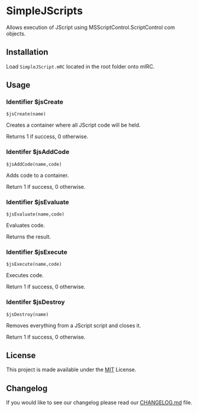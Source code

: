 # SimpleJScripts

Allows execution of JScript using MSScriptControl.ScriptControl com objects.

## Installation

Load `SimpleJScript.mRC` located in the root folder onto mIRC.

## Usage

### Identifier \$jsCreate

```mirc-script
$jsCreate(name)
```

Creates a container where all JScript code will be held.

Returns 1 if success, 0 otherwise.

### Identifer \$jsAddCode

```mirc-script
$jsAddCode(name,code)
```

Adds code to a container.

Return 1 if success, 0 otherwise.

### Identifier \$jsEvaluate

```mirc-script
$jsEvaluate(name,code)
```

Evaluates code.

Returns the result.

### Identifier \$jsExecute

```mirc-script
$jsExecute(name,code)
```

Executes code.

Return 1 if success, 0 otherwise.

### Identifer \$jsDestroy

```mirc-script
$jsDestroy(name)
```

Removes everything from a JScript script and closes it.

Return 1 if success, 0 otherwise.

## License

This project is made available under the [MIT](https://choosealicense.com/licenses/mit/) License.

## Changelog

If you would like to see our changelog please read our [CHANGELOG.md](./CHANGELOG.md) file.
